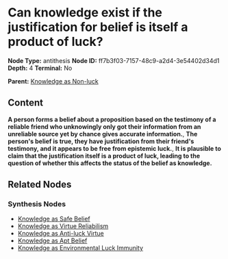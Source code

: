 # Can knowledge exist if the justification for belief is itself a product of luck?

**Node Type:** antithesis
**Node ID:** ff7b3f03-7157-48c9-a2d4-3e54402d34d1
**Depth:** 4
**Terminal:** No

**Parent:** [Knowledge as Non-luck](knowledge-as-non-luck-synthesis-daf637e7-caa2-4c3f-bd6e-42bb8773580c.md)

## Content

**A person forms a belief about a proposition based on the testimony of a reliable friend who unknowingly only got their information from an unreliable source yet by chance gives accurate information.**, **The person's belief is true, they have justification from their friend's testimony, and it appears to be free from epistemic luck.**, **It is plausible to claim that the justification itself is a product of luck, leading to the question of whether this affects the status of the belief as knowledge.**

## Related Nodes

### Synthesis Nodes

- [Knowledge as Safe Belief](knowledge-as-safe-belief-synthesis-98518a2e-8c1f-4d7f-a52f-e71965d72c2b.md)
- [Knowledge as Virtue Reliabilism](knowledge-as-virtue-reliabilism-synthesis-38042f88-1701-48f7-9175-30cb7867c373.md)
- [Knowledge as Anti-luck Virtue](knowledge-as-anti-luck-virtue-synthesis-e76d1d17-a699-4aac-a5dc-351629450eb6.md)
- [Knowledge as Apt Belief](knowledge-as-apt-belief-synthesis-47c59a0e-30e9-4fe8-8c4f-41b4434fb1a0.md)
- [Knowledge as Environmental Luck Immunity](knowledge-as-environmental-luck-immunity-synthesis-68c467f4-8cf8-4017-9bed-c38450e7c689.md)
